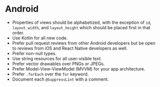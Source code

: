 # Android

- Properties of views should be alphabetized, with the exception of `id`,
  `layout_width`, and `layout_height` which should be placed first in that
  order.
- Use Kotlin for all new code.
- Prefer pull request reviews from other Android developers but be open to
  reviews from iOS and React Native developers as well.
- Prefer non-null types.
- Use string resources for all user-visible text.
- Prefer vector drawables over PNGs or JPEGs.
- Prefer Model-View-ViewModel (MVVM) for your app architecture.
- Prefer `.forEach` over the `for` keyword.
- Document each `@SuppressLint` with a comment.
